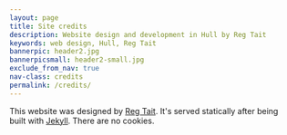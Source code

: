 ```yaml
---
layout: page
title: Site credits
description: Website design and development in Hull by Reg Tait
keywords: web design, Hull, Reg Tait
bannerpic: header2.jpg
bannerpicsmall: header2-small.jpg
exclude_from_nav: true
nav-class: credits
permalink: /credits/
---
```


This website was designed by [Reg Tait](http://regmtait.co.uk 'Reg Tait'). It's served statically after being built with [Jekyll](https://jekyllrb.com/ 'Jekyll website'). There are no cookies.


